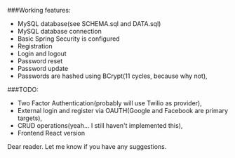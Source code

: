 ###Working features:
* MySQL database(see SCHEMA.sql and DATA.sql)
* MySQL database connection
* Basic Spring Security is configured
* Registration
* Login and logout
* Password reset
* Password update
* Passwords are hashed using BCrypt(11 cycles, because why not),

###TODO:
* Two Factor Authentication(probably will use Twilio as provider),
* External login and register via OAUTH(Google and Facebook are primary targets),
* CRUD operations(yeah... I still haven't implemented this),
* Frontend React version

Dear reader. Let me know if you have any suggestions.

